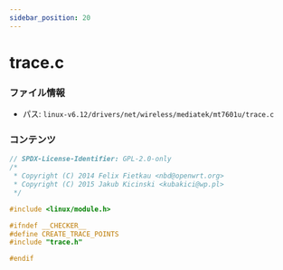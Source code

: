 ```yaml
---
sidebar_position: 20
---
```

# trace.c

### ファイル情報

- パス: `linux-v6.12/drivers/net/wireless/mediatek/mt7601u/trace.c`

### コンテンツ

```c
// SPDX-License-Identifier: GPL-2.0-only
/*
 * Copyright (C) 2014 Felix Fietkau <nbd@openwrt.org>
 * Copyright (C) 2015 Jakub Kicinski <kubakici@wp.pl>
 */

#include <linux/module.h>

#ifndef __CHECKER__
#define CREATE_TRACE_POINTS
#include "trace.h"

#endif

```
